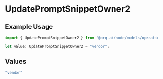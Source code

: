 # UpdatePromptSnippetOwner2

## Example Usage

```typescript
import { UpdatePromptSnippetOwner2 } from "@orq-ai/node/models/operations";

let value: UpdatePromptSnippetOwner2 = "vendor";
```

## Values

```typescript
"vendor"
```